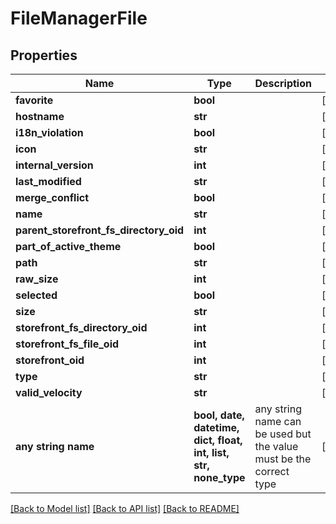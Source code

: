 # FileManagerFile


## Properties
Name | Type | Description | Notes
------------ | ------------- | ------------- | -------------
**favorite** | **bool** |  | [optional] 
**hostname** | **str** |  | [optional] 
**i18n_violation** | **bool** |  | [optional] 
**icon** | **str** |  | [optional] 
**internal_version** | **int** |  | [optional] 
**last_modified** | **str** |  | [optional] 
**merge_conflict** | **bool** |  | [optional] 
**name** | **str** |  | [optional] 
**parent_storefront_fs_directory_oid** | **int** |  | [optional] 
**part_of_active_theme** | **bool** |  | [optional] 
**path** | **str** |  | [optional] 
**raw_size** | **int** |  | [optional] 
**selected** | **bool** |  | [optional] 
**size** | **str** |  | [optional] 
**storefront_fs_directory_oid** | **int** |  | [optional] 
**storefront_fs_file_oid** | **int** |  | [optional] 
**storefront_oid** | **int** |  | [optional] 
**type** | **str** |  | [optional] 
**valid_velocity** | **str** |  | [optional] 
**any string name** | **bool, date, datetime, dict, float, int, list, str, none_type** | any string name can be used but the value must be the correct type | [optional]

[[Back to Model list]](../README.md#documentation-for-models) [[Back to API list]](../README.md#documentation-for-api-endpoints) [[Back to README]](../README.md)


